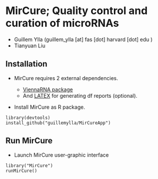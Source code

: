 # MirCure; Quality control and curation of microRNAs

- Guillem Ylla (guillem_ylla [at] fas [dot] harvard [dot] edu )
- Tianyuan Liu

## Installation

 - MirCure requires 2 external dependencies.
   - [ViennaRNA package](https://www.tbi.univie.ac.at/RNA/#download)
   - And [LATEX](https://www.latex-project.org/get/) for generating df reports (optional). 



- Install MirCure as R package. 

```
library(devtools)
install_github("guillemylla/MirCureApp")
```




## Run MirCure

- Launch MirCure user-graphic interface 

```
library("MirCure")
runMirCure()
```
